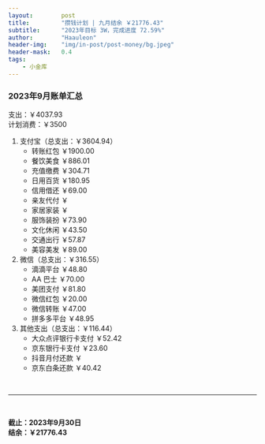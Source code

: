```yaml
---
layout:        post
title:         "攒钱计划 | 九月结余 ￥21776.43"
subtitle:      "2023年目标 3W，完成进度 72.59%"
author:        "Haauleon"
header-img:    "img/in-post/post-money/bg.jpeg"
header-mask:   0.4
tags:
    - 小金库
---
```


### 2023年9月账单汇总             
支出：￥4037.93               
计划消费：￥3500          

1. 支付宝（总支出：￥3604.94）   
    - 转账红包 ￥1900.00   
    - 餐饮美食 ￥886.01            
    - 充值缴费 ￥304.71          
    - 日用百货 ￥180.95         
    - 信用借还 ￥69.00            
    - 亲友代付 ￥     
    - 家居家装 ￥    
    - 服饰装扮 ￥73.90    
    - 文化休闲 ￥43.50    
    - 交通出行 ￥57.87          
    - 美容美发 ￥89.00                 
2. 微信（总支出：￥316.55）      
    - 滴滴平台 ￥48.80         
    - AA 巴士 ￥70.00         
    - 美团支付 ￥81.80       
    - 微信红包 ￥20.00       
    - 微信转账 ￥47.00     
    - 拼多多平台 ￥48.95   
3. 其他支出（总支出：￥116.44）     
    - 大众点评银行卡支付 ￥52.42    
    - 京东银行卡支付 ￥23.60
    - 抖音月付还款 ￥    
    - 京东白条还款 ￥40.42     

<br>

---

<br>

**截止：2023年9月30日**      
**结余：￥21776.43**        